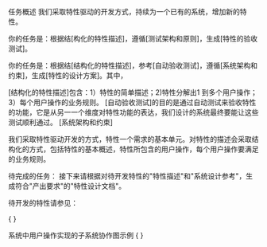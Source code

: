 任务概述
我们采取特性驱动的开发方式，持续为一个已有的系统，增加新的特性。

你的任务是：根据结[构化的特性描述]，遵循[测试架构和原则]，生成[特性的验收测试]。

你的任务是：根据结[结构化的特性描述]，参考[自动验收测试]，遵循[系统架构和约束]，生成[特性的设计方案]。其中，

[结构化的特性描述]包含：1）特性的简单描述；2)特性分解出1 到多个用户操作；3）每个用户操作的业务规则。 [自动验收测试]的目的是通过自动测试来验收特性的功能，它是从另一一个维度对特性功能的表达，我们设计的系统最终要能让这些测试顺利通过。 [系统架构和约束]

我们采取特性驱动开发的方式，特性一个需求的基本单元。对特性的描述会采取结构化的方式，包括特性的基本概述，特性所包含的用户操作，每个用户操作要满足的业务规则。

待完成的任务：
接下来请根据对待开发特性的"特性描述"和"系统设计参考"，生成符合"产出要求"的"特性设计文档"。

待开发的特性请参见：

{ }

系统中用户操作实现的子系统协作图示例
{ }